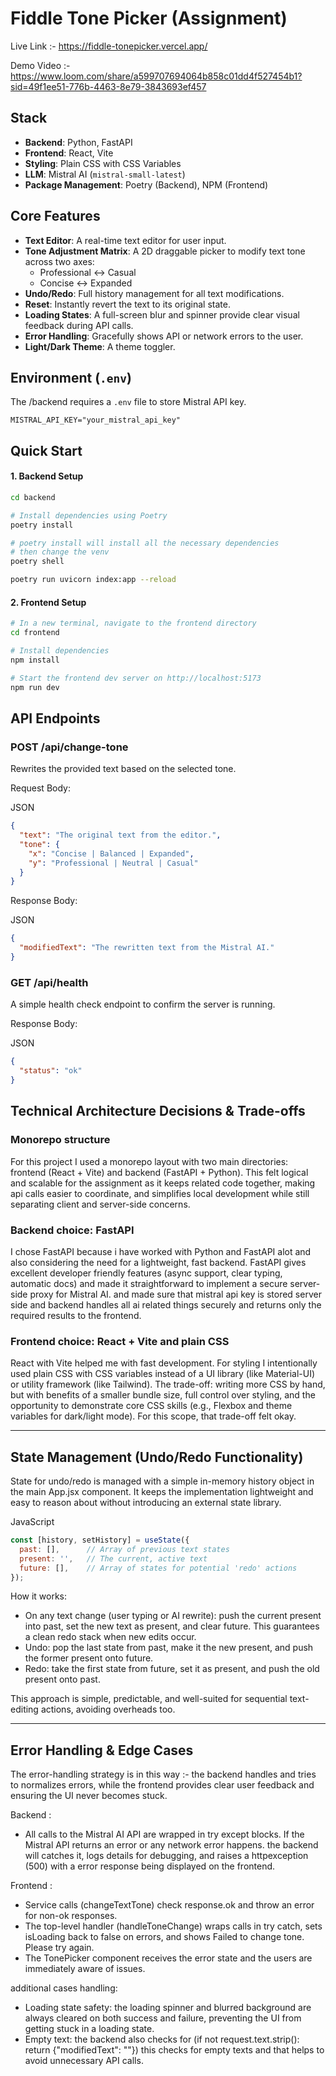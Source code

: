 # Fiddle Tone Picker (Assignment)

Live Link :- https://fiddle-tonepicker.vercel.app/

Demo Video :- https://www.loom.com/share/a599707694064b858c01dd4f527454b1?sid=49f1ee51-776b-4463-8e79-3843693ef457

## Stack
- **Backend**: Python, FastAPI
- **Frontend**: React, Vite
- **Styling**: Plain CSS with CSS Variables
- **LLM**: Mistral AI (`mistral-small-latest`)
- **Package Management**: Poetry (Backend), NPM (Frontend)

## Core Features
- **Text Editor**: A real-time text editor for user input.
- **Tone Adjustment Matrix**: A 2D draggable picker to modify text tone across two axes:
  - Professional ↔ Casual
  - Concise ↔ Expanded
- **Undo/Redo**: Full history management for all text modifications.
- **Reset**: Instantly revert the text to its original state.
- **Loading States**: A full-screen blur and spinner provide clear visual feedback during API calls.
- **Error Handling**: Gracefully shows API or network errors to the user.
- **Light/Dark Theme**: A theme toggler.

## Environment (`.env`)
The /backend requires a `.env` file to store Mistral API key.

```env
MISTRAL_API_KEY="your_mistral_api_key"
```

## Quick Start

#### 1. Backend Setup
```bash
cd backend

# Install dependencies using Poetry
poetry install

# poetry install will install all the necessary dependencies
# then change the venv
poetry shell

poetry run uvicorn index:app --reload
```

#### 2. Frontend Setup
```bash
# In a new terminal, navigate to the frontend directory
cd frontend

# Install dependencies
npm install

# Start the frontend dev server on http://localhost:5173
npm run dev
```

## API Endpoints

### POST /api/change-tone
Rewrites the provided text based on the selected tone.

Request Body:

JSON

```json
{
  "text": "The original text from the editor.",
  "tone": {
    "x": "Concise | Balanced | Expanded",
    "y": "Professional | Neutral | Casual"
  }
}
```

Response Body:

JSON

```json
{
  "modifiedText": "The rewritten text from the Mistral AI."
}
```

### GET /api/health
A simple health check endpoint to confirm the server is running.

Response Body:

JSON

```json
{
  "status": "ok"
}
```

## Technical Architecture Decisions & Trade-offs

### Monorepo structure
For this project I used a monorepo layout with two main directories: frontend (React + Vite) and backend (FastAPI + Python). This felt logical and scalable for the assignment as it keeps related code together, making api calls easier to coordinate, and simplifies local development while still separating client and server-side concerns.

### Backend choice: FastAPI
I chose FastAPI because i have worked with Python and FastAPI alot and also considering the need for a lightweight, fast backend. FastAPI gives excellent developer friendly features (async support, clear typing, automatic docs) and made it straightforward to implement a secure server-side proxy for Mistral AI. and made sure that mistral api key is stored server side and backend handles all ai related things securely and returns only the required results to the frontend.

### Frontend choice: React + Vite and plain CSS
React with Vite helped me with fast development. For styling I intentionally used plain CSS with CSS variables instead of a UI library (like Material-UI) or utility framework (like Tailwind). The trade-off: writing more CSS by hand, but with benefits of a smaller bundle size, full control over styling, and the opportunity to demonstrate core CSS skills (e.g., Flexbox and theme variables for dark/light mode). For this scope, that trade-off felt okay.

---

## State Management (Undo/Redo Functionality)

State for undo/redo is managed with a simple in-memory history object in the main App.jsx component. It keeps the implementation lightweight and easy to reason about without introducing an external state library.

JavaScript

```javascript
const [history, setHistory] = useState({
  past: [],      // Array of previous text states
  present: '',   // The current, active text
  future: [],    // Array of states for potential 'redo' actions
});
```

How it works:
- On any text change (user typing or AI rewrite): push the current present into past, set the new text as present, and clear future. This guarantees a clean redo stack when new edits occur.
- Undo: pop the last state from past, make it the new present, and push the former present onto future.
- Redo: take the first state from future, set it as present, and push the old present onto past.

This approach is simple, predictable, and well-suited for sequential text-editing actions, avoiding overheads too.

---

## Error Handling & Edge Cases

The error-handling strategy is in this way :- the backend handles and tries to normalizes errors, while the frontend provides clear user feedback and ensuring the UI never becomes stuck.

Backend :
- All calls to the Mistral AI API are wrapped in try except blocks. If the Mistral API returns an error or any network error happens. the backend will catches it, logs details for debugging, and raises a httpexception (500) with a error response being displayed on the frontend.

Frontend :
- Service calls (changeTextTone) check response.ok and throw an error for non-ok responses.
- The top-level handler (handleToneChange) wraps calls in try catch, sets isLoading back to false on errors, and shows Failed to change tone. Please try again.
- The TonePicker component receives the error state and the users are immediately aware of issues.

additional cases handling:
- Loading state safety: the loading spinner and blurred background are always cleared on both success and failure, preventing the UI from getting stuck in a loading state.
- Empty text: the backend also checks for (if not request.text.strip(): return {"modifiedText": ""}) this checks for empty texts and that helps to avoid unnecessary API calls.